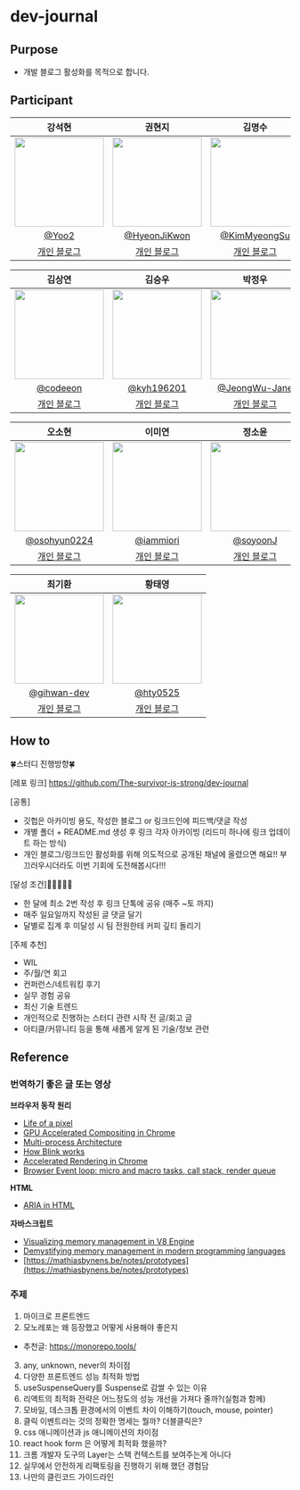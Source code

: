 # dev-journal

## Purpose

- 개발 블로그 활성화를 목적으로 합니다.

## Participant

|                                      강석현                                      |                                      권현지                                      |                                      김명수                                      |
| :------------------------------------------------------------------------------: | :------------------------------------------------------------------------------: | :------------------------------------------------------------------------------: |
| <img width="160px" src="https://avatars.githubusercontent.com/u/5363208?v=4" /> | <img width="160px" src="https://avatars.githubusercontent.com/u/115684216?v=4" /> | <img width="160px" src="https://avatars.githubusercontent.com/u/26624539?v=4" /> |
|                        [@Yoo2](https://github.com/Yoo2)           |                   [@HyeonJiKwon](https://github.com/HyeonJiKwon)                   |                  [@KimMyeongSu](https://github.com/KimMyeongSu)                    |
|                         [개인 블로그]()                    |                        [개인 블로그](https://velog.io/@khjbest/posts)                              |                          [개인 블로그](https://velamint.tistory.com/)                              |

|                                      김상연                                      |                                      김승우                                      |                                      박정우                                      |
| :------------------------------------------------------------------------------: | :------------------------------------------------------------------------------: | :------------------------------------------------------------------------------: |
| <img width="160px" src="https://avatars.githubusercontent.com/u/119920910?v=4" /> | <img width="160px" src="https://avatars.githubusercontent.com/u/53055051?v=4" /> | <img width="160px" src="https://avatars.githubusercontent.com/u/95577123?v=4" /> |
|                  [@codeeon](https://github.com/codeeon)                  |                   [@kyh196201](https://github.com/kyh196201)                   |                   [@JeongWu-Jane](https://github.com/JeongWu-Jane)                   |
|                          [개인 블로그](https://velog.io/@khjbest/posts)                          |                          [개인 블로그](https://seungwoo.dev/posts)                          |                          [개인 블로그](https://velog.io/@jwberry1113)                        |

|                                      오소현                                      |                                      이미연                                      |                                      정소윤                                      |
| :------------------------------------------------------------------------------: | :------------------------------------------------------------------------------: | :------------------------------------------------------------------------------: |
| <img width="160px" src="https://avatars.githubusercontent.com/u/53892427?v=4" /> | <img width="160px" src="https://avatars.githubusercontent.com/u/46439995?v=4" /> | <img width="160px" src="https://avatars.githubusercontent.com/u/96245651?v=4" /> |
|                  [@osohyun0224](https://github.com/osohyun0224)                  |                   [@iammiori](https://github.com/iammiori)                   |                   [@soyoonJ](https://github.com/soyoonJ)                   |
|                          [개인 블로그](https://medium.com/@osohyun0224)                           |                           [개인 블로그](https://techblog.iammiori.com/)                        |                          [개인 블로그](https://soyoondaily.com)                        |

|                                      최기환                                      |                                      황태영                                      | 
| :------------------------------------------------------------------------------: | :------------------------------------------------------------------------------: | 
| <img width="160px" src="https://avatars.githubusercontent.com/u/84307361?v=4" /> | <img width="160px" src="https://avatars.githubusercontent.com/u/89963995?v=4" /> | 
|                  [@gihwan-dev](https://github.com/gihwan-dev)                  |                   [@hty0525](https://github.com/hty0525)                   |  
|                          [개인 블로그](https://velog.io/@koreanthuglife)                          |                          [개인 블로그](https://velog.io/@hty0525)                          |                                                                                |



## How to
🍀스터디 진행방향🍀

[레포 링크]
https://github.com/The-survivor-is-strong/dev-journal

[공통]
- 깃헙은 아카이빙 용도, 작성한 블로그 or 링크드인에 피드백/댓글 작성
- 개별 폴더 + README.md 생성 후 링크 각자 아카이빙 (리드미 하나에 링크 업데이트 하는 방식)
- 개인 블로그/링크드인 활성화를 위해 의도적으로 공개된 채널에 올렸으면 해요!! 부끄러우시더라도 이번 기회에 도전해봅시다!!!

[달성 조건]🌟🌟🌟🌟🌟
- 한 달에 최소 2번 작성 후 링크 단톡에 공유 (매주 ~토 까지)
- 매주 일요일까지 작성된 글 댓글 달기
- 달별로 집계 후 미달성 시 팀 전원한테 커피 깊티 돌리기

[주제 추천]
- WIL
- 주/월/연 회고
- 컨퍼런스/네트워킹 후기
- 실무 경험 공유
- 최신 기술 트렌드
- 개인적으로 진행하는 스터디 관련 시작 전 글/회고 글
- 아티클/커뮤니티 등을 통해 새롭게 알게 된 기술/정보 관련

## Reference

### 번역하기 좋은 글 또는 영상

**브라우저 동작 원리**

- [Life of a pixel](https://www.youtube.com/watch?v=K2QHdgAKP-s&t=381s&themeRefresh=1)
- [GPU Accelerated Compositing in Chrome](https://www.chromium.org/developers/design-documents/gpu-accelerated-compositing-in-chrome/)
- [Multi-process Architecture](https://www.chromium.org/developers/design-documents/multi-process-architecture/#giving-back-memory)
- [How Blink works](https://docs.google.com/document/d/1aitSOucL0VHZa9Z2vbRJSyAIsAz24kX8LFByQ5xQnUg/edit?tab=t.0#heading=h.v5plba74lfde)
- [Accelerated Rendering in Chrome](https://web.dev/articles/speed-layers#introducing_layers)
- [Browser Event loop: micro and macro tasks, call stack, render queue](https://blog.xnim.me/event-loop-and-render-queue)

**HTML**

- [ARIA in HTML](https://www.w3.org/TR/html-aria/#docconformance)

**자바스크립트**

- [Visualizing memory management in V8 Engine](https://deepu.tech/memory-management-in-v8/)
- [Demystifying memory management in modern programming languages](https://deepu.tech/memory-management-in-programming/)
- [https://mathiasbynens.be/notes/prototypes](https://mathiasbynens.be/notes/prototypes)

### 주제

1. 마이크로 프론트엔드
2. 모노레포는 왜 등장했고 어떻게 사용해야 좋은지
  - 추천글: https://monorepo.tools/
3. any, unknown, never의 차이점
4. 다양한 프론트엔드 성능 최적화 방법
5. useSuspenseQuery를 Suspense로 감쌀 수 있는 이유
6. 리액트의 최적화 전략은 어느정도의 성능 개선을 가져다 줄까?(실험과 함께)
7. 모바일, 데스크톱 환경에서의 이벤트 차이 이해하기(touch, mouse, pointer)
8. 클릭 이벤트라는 것의 정확한 명세는 뭘까? 더블클릭은?
9. css 애니메이션과 js 애니메이션의 차이점
10. react hook form 은 어떻게 최적화 했을까?
11. 크롬 개발자 도구의 Layer는 스택 컨텍스트를 보여주는게 아니다
12. 실무에서 안전하게 리팩토링을 진행하기 위해 했던 경험담
13. 나만의 클린코드 가이드라인
